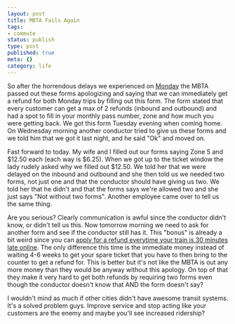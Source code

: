 ```yaml
---
layout: post
title: MBTA Fails Again
tags:
- commute
status: publish
type: post
published: true
meta: {}
category: life
---
```

<p>So after the horrendous delays we experienced on <a href="http://boston.cbslocal.com/2011/03/01/mbcr-worcester-4-hour-train-ride-%E2%80%98frustrating-for-everybody%E2%80%99/">Monday</a>&nbsp;the MBTA passed out these forms apologizing and saying that we can immediately get a refund for both Monday trips by filling out this form. The form stated that every customer can get a max of 2 refunds (inbound and outbound) and had a spot to fill in your monthly pass number, zone and how much you were getting back. We got this form Tuesday evening when coming home. On Wednesday morning another conductor tried to give us these forms and we told him that we got it last night, and he said "Ok" and moved on.</p><p>Fast forward to today. My wife and I filled out our forms saying Zone 5 and $12.50 each (each way is $6.25). When we got up to the ticket window the lady rudely asked why we filled out $12.50. We told her that we were delayed on the inbound and outbound and she then told us we needed two forms, not just one and that the conductor should have giving us two. We told her that he didn't and that the forms says we're allowed two and she just says "Not without two forms". Another employee came over to tell us the same thing.</p><p>Are you serious? Clearly communication is awful since the conductor didn't know, or didn't tell us this. Now tomorrow morning we need to ask for another form and see if the conductor still has it. This "bonus" is already a bit weird since you can <a href="http://mbta.com/customer_support/on_time_service_guarantee/">apply for a refund everytime your train is 30 minutes late online</a>. The only difference this time is the immediate money instead of waiting 4-6 weeks to get your spare ticket that you have to then bring to the counter to get a refund for. This is better but it's not like the MBTA is out any more money than they would be anyway without this apology. On top of that they make it very hard to get both refunds by requiring two forms even though the conductor doesn't know that AND the form doesn't say?</p><p>I wouldn't mind as much if other cities didn't have awesome transit systems. It's a solved problem guys. Improve service and stop acting like your customers are the enemy and maybe you'll see increased ridership?</p><p>&nbsp;</p>
